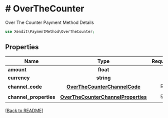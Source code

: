 # # OverTheCounter
Over The Counter Payment Method Details

```php
use Xendit\PaymentMethod\OverTheCounter;
```

## Properties

| Name | Type | Required | Description | Examples |
|------------|:-------------:|:-------------:|-------------|:-------------:|
| **amount** | **float** |  |  | null |
| **currency** | **string** |  |  | null |
| **channel_code** | [**OverTheCounterChannelCode**](OverTheCounterChannelCode.md) | ☑️ |  | null |
| **channel_properties** | [**OverTheCounterChannelProperties**](OverTheCounterChannelProperties.md) | ☑️ |  | null |


[[Back to README]](../../README.md)
